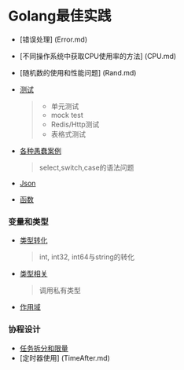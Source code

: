 # Golang最佳实践


- [错误处理] (Error.md)
- [不同操作系统中获取CPU使用率的方法] (CPU.md)
- [随机数的使用和性能问题] (Rand.md)
- [测试](Test.md)

	> - 单元测试
	> - mock test
	> - Redis/Http测试
	> - 表格式测试
- [各种愚蠢案例](StupidCase.md)

	> select,switch,case的语法问题
	
- [Json](json.md)
- [函数](func.md)

### 变量和类型 ####

- [类型转化](TypeTransfer.md)

	> int, int32, int64与string的转化
- [类型相关](Type.md)

	> 调用私有类型
- [作用域](作用域.md)

### 协程设计 ####

- [任务拆分和限量](任务拆分和限量.md)
- [定时器使用] (TimeAfter.md)